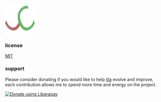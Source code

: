 ![Logo](logo.png)

### license
[MIT](https://github.com/codr7/forthy2/blob/master/LICENSE.txt)

### support
Please consider donating if you would like to help [lila](https://github.com/codr7/lila) evolve and improve, each contribution allows me to spend more time and energy on the project.

<a href="https://liberapay.com/codr7/donate"><img alt="Donate using Liberapay" src="https://liberapay.com/assets/widgets/donate.svg"></a>